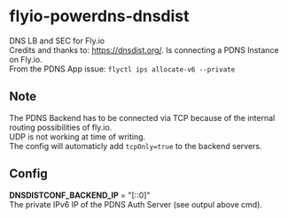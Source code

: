# flyio-powerdns-dnsdist
DNS LB and SEC for Fly.io  
Credits and thanks to: https://dnsdist.org/. 
Is connecting a PDNS Instance on Fly.io.    
From the PDNS App issue: `flyctl ips allocate-v6 --private`  

## Note
The PDNS Backend has to be connected via TCP because of the internal routing possibilities of fly.io.  
UDP is not working at time of writing.  
The config will automaticly add  `tcpOnly=true` to the backend servers.  

## Config
**DNSDISTCONF_BACKEND_IP** = "[::0]"  
The private IPv6 IP of the PDNS Auth Server (see outpul above cmd).  
